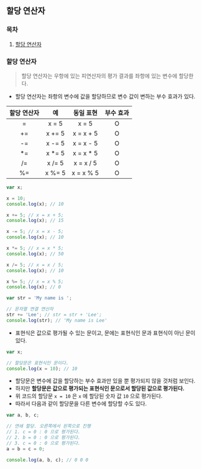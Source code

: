 ## 할당 연산자

### 목차

1. [할당 연산자](#할당-연산자-1)


### 할당 연산자

> 할당 연산자는 우항에 있는 피연산자의 평가 결과를 좌항에 있는 변수에 할당한다.

- 할당 연산자는 좌항의 변수에 값을 할당하므로 변수 값이 변하는 부수 효과가 있다.

| 할당 연산자 |   예    |   동일 표현   | 부수 효과 |
|:------:|:------:|:---------:|:-----:|
|   =    | x = 5  |   x = 5   |   O   |
|   +=   | x += 5 | x = x + 5 |   O   |
|   -=   | x -= 5 | x = x - 5 |   O   |
|   *=   | x *= 5 | x = x * 5 |   O   |
|   /=   | x /= 5 | x = x / 5 |   O   |
|   %=   | x %= 5 | x = x % 5 |   O   |

```javascript
var x;

x = 10;
console.log(x); // 10

x += 5; // x = x + 5;
console.log(x); // 15

x -= 5; // x = x - 5;
console.log(x); // 10

x *= 5; // x = x * 5;
console.log(x); // 50

x /= 5; // x = x / 5;
console.log(x); // 10

x %= 5; // x = x % 5;
console.log(x); // 0

var str = 'My name is ';

// 문자열 연결 연산자
str += 'Lee'; // str = str + 'Lee';
console.log(str); // 'My name is Lee'
```

- 표현식은 값으로 평가될 수 있는 문이고, 문에는 표현식인 문과 표현식이 아닌 문이 있다.

```javascript
var x;

// 할당문은 표현식인 문이다.
console.log(x = 10); // 10
```

- 할당문은 변수에 값을 할당하는 부수 효과만 있을 뿐 평가되지 않을 것처럼 보인다.
- 하지만 **할당문은 값으로 평가되는 표현식인 문으로서 할당된 값으로 평가된다.**
- 위 코드의 할당문 `x = 10` 은 `x` 에 할당된 숫자 값 `10` 으로 평가된다.
- 따라서 다음과 같이 할당문을 다른 변수에 할당할 수도 있다.

```javascript
var a, b, c;

// 연쇄 할당. 오른쪽에서 왼쪽으로 진행
// 1. c = 0 : 0 으로 평가된다.
// 2. b = 0 : 0 으로 평가된다.
// 3. c = 0 : 0 으로 평가된다.
a = b = c = 0;

console.log(a, b, c); // 0 0 0
```
